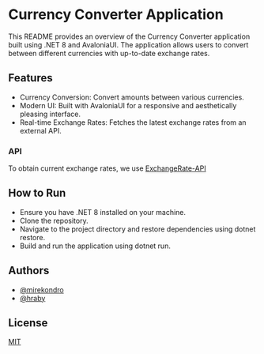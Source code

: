 # Currency Converter Application
This README provides an overview of the Currency Converter application built using .NET 8 and AvaloniaUI. The application allows users to convert between different currencies with up-to-date exchange rates.
## Features
* Currency Conversion: Convert amounts between various currencies.
* Modern UI: Built with AvaloniaUI for a responsive and aesthetically pleasing interface.
* Real-time Exchange Rates: Fetches the latest exchange rates from an external API.
### API
To obtain current exchange rates, we use [ExchangeRate-API](https://www.exchangerate-api.com/docs/free)
## How to Run
* Ensure you have .NET 8 installed on your machine.
* Clone the repository.
* Navigate to the project directory and restore dependencies using dotnet restore.
* Build and run the application using dotnet run.
## Authors
* [@mirekondro](https://github.com/mirekondro)
* [@hraby](https://github.com/Hraby)
## License
[MIT](https://choosealicense.com/licenses/mit/)

